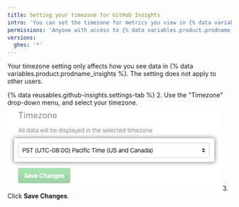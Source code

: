 ```yaml
---
title: Setting your timezone for GitHub Insights
intro: 'You can set the timezone for metrics you view in {% data variables.product.prodname_insights %}.'
permissions: 'Anyone with access to {% data variables.product.prodname_insights %} can set their own timezone.'
versions:
  ghes: '*'
---
```


Your timezone setting only affects how you see data in {% data variables.product.prodname_insights %}. The setting does not apply to other users.

{% data reusables.github-insights.settings-tab %}
2. Use the "Timezone" drop-down menu, and select your timezone.
  ![Timezone drop-down menu](/assets/images/help/insights/timezone-drop-down.png)
3. Click **Save Changes**.
